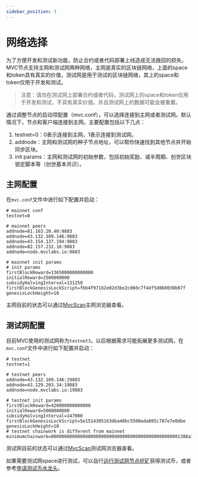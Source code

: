 ```yaml
---
sidebar_position: 3
---
```

# 网络选择

为了方便开发和测试新功能，防止合约或者代码部署上线造成无法挽回的损失。MVC节点支持主网和测试网两种网络，主网是真实的区块链网络，上面的space和token具有真实的价值，测试网是用于测试的区块链网络，其上的space和token仅用于开发和测试。

> 注意：请勿在测试网上部署合约或者代码，测试网上的space和token仅用于开发和测试，不具有真实价值。并且测试网上的数据可能会被重置。

通过调整节点的启动项配置（mvc.conf），可以选择连接到主网或者测试网。默认情况下，节点和客户端连接到主网。主要配置包括以下几点：

1. testnet=0：0表示连接到主网，1表示连接到测试网。
2. addnode：主网和测试网的种子节点地址，可以帮你快速找到其他节点并开始同步区块。
3. init params：主网和测试网的初始参数，包括初始奖励、减半周期、创世区块锁定脚本等（创世基本共识）。

## 主网配置

在`mvc.conf`文件中进行如下配置并启动：

```text
# mainnet conf
testnet=0

# mainnet peers
addnode=81.163.20.40:9883
addnode=43.132.109.146:9883
addnode=43.154.137.194:9883
addnode=82.157.232.16:9883
addnode=node.mvclabs.io:9883

# mainnet init params
# init params
firstBlockReward=1365000000000000
initialReward=2500000000
subsidyHalvingInterval=131250
firstBlockGenesisLockScript=fbb4f97162e02d3be2c860c7f4df5d860030b07f
genesisLockHeight=10
```

主网目前的状态可以通过[MvcScan](https://www.mvcscan.com/)主网浏览器查看。

## 测试网配置

目前MVC使用的测试网称为`testnet3`，以后根据需求可能拓展更多测试网，在`mvc.conf`文件中进行如下配置并启动：

```text
# testnet
testnet=1

# testnet peers
addnode=43.132.109.146:29883
addnode=43.129.203.34:19883
addnode=node.mvclabs.io:19883

# testnet init params
firstBlockReward=420000000000000
initialReward=5000000000
subsidyHalvingInterval=147000
firstBlockGenesisLockScript=5e1514305163dba48bc5500ada085c787e7e0dbe
genesisLockHeight=10
# testnet chainwork is different from mainnet
minimumchainwork=0000000000000000000000000000000000000000000000001388a1b78b278709
```

测试网目前的状态可以通过[MvcScan](https://test.mvcscan.com/)测试网浏览器查看。

如果需要测试网space进行测试，可以自行[运行测试网节点挖矿](/docs/mining/config/set-up-your-own)获得测试币，或者参考[申请测试币水龙头](/docs/introduction/getting-started/enviroment/claim-faucet)。
